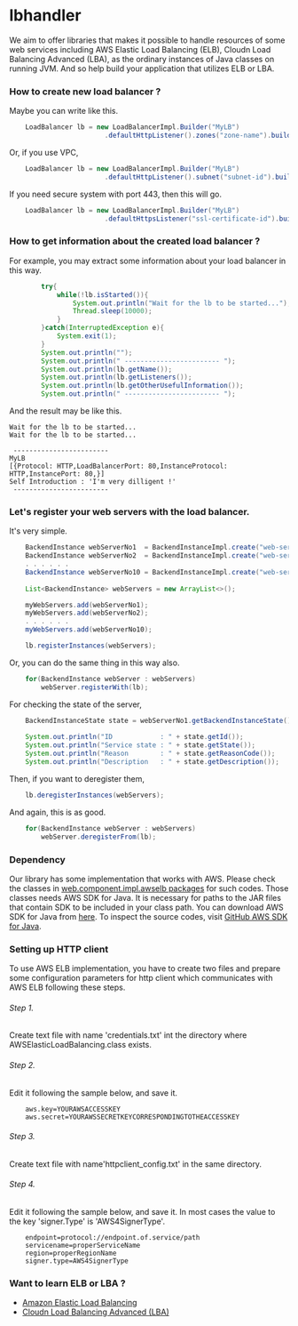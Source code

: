 lbhandler
=========

We aim to offer libraries that makes it possible to handle resources of some web services including AWS Elastic Load Balancing (ELB), Cloudn Load Balancing Advanced (LBA), as the ordinary instances of Java classes on running JVM. And so help build your application that utilizes ELB or LBA.


### How to create new load balancer ?

Maybe you can write like this.

```java
    LoadBalancer lb = new LoadBalancerImpl.Builder("MyLB")
                        .defaultHttpListener().zones("zone-name").build();
```

Or, if you use VPC,

```java
    LoadBalancer lb = new LoadBalancerImpl.Builder("MyLB")
                        .defaultHttpListener().subnet("subnet-id").build();
```

If you need secure system with port 443, then this will go.

```java
    LoadBalancer lb = new LoadBalancerImpl.Builder("MyLB")
                        .defaultHttpsListener("ssl-certificate-id").build();
```

### How to get information about the created load balancer ?

For example, you may extract some information about your load balancer in this way.

```java
        try{
            while(!lb.isStarted()){
                System.out.println("Wait for the lb to be started...");
                Thread.sleep(10000);
            }
        }catch(InterruptedException e){
            System.exit(1);
        }
        System.out.println("");
        System.out.println(" ------------------------ ");
        System.out.println(lb.getName());
        System.out.println(lb.getListeners());
        System.out.println(lb.getOtherUsefulInformation());
        System.out.println(" ------------------------ ");
```

And the result may be like this.

    Wait for the lb to be started...
    Wait for the lb to be started...
    
     ------------------------ 
    MyLB
    [{Protocol: HTTP,LoadBalancerPort: 80,InstanceProtocol: HTTP,InstancePort: 80,}]
    Self Introduction : 'I'm very dilligent !'
     ------------------------ 


### Let's register your web servers with the load balancer.

It's very simple.

```java
    BackendInstance webServerNo1  = BackendInstanceImpl.create("web-server-1");
    BackendInstance webServerNo2  = BackendInstanceImpl.create("web-server-2");
    . . . . . .
    BackendInstance webServerNo10 = BackendInstanceImpl.create("web-server-10");
    
    List<BackendInstance> webServers = new ArrayList<>();

    myWebServers.add(webServerNo1);
    myWebServers.add(webServerNo2);
    . . . . . .
    myWebServers.add(webServerNo10);

    lb.registerInstances(webServers);
```

Or, you can do the same thing in this way also.

```java
    for(BackendInstance webServer : webServers)
        webServer.registerWith(lb);
```

For checking the state of the server,

```java
    BackendInstanceState state = webServerNo1.getBackendInstanceState();
    
    System.out.println("ID            : " + state.getId());
    System.out.println("Service state : " + state.getState());
    System.out.println("Reason        : " + state.getReasonCode());
    System.out.println("Description   : " + state.getDescription());
```


Then, if you want to deregister them,

```java
    lb.deregisterInstances(webServers);
```

And again, this is as good.

```java
    for(BackendInstance webServer : webServers)
        webServer.deregisterFrom(lb);
```

### Dependency

Our library has some implementation that works with AWS. Please check the classes in [web.component.impl.awselb packages](https://github.com/Hiroshi1978/lbhandler/tree/master/web/component/impl/awselb) for such codes. Those classes needs AWS SDK for Java. It is necessary for paths to the JAR files that contain SDK to be included in your class path.
You can download AWS SDK for Java from [here](https://aws.amazon.com/jp/sdkforjava/).
To inspect the source codes, visit [GitHub AWS SDK for Java](https://github.com/aws/aws-sdk-java).

### Setting up HTTP client

To use AWS ELB implementation, you have to create two files and prepare some configuration parameters for http client which communicates with AWS ELB following these steps.

###### Step 1. 
Create text file with name 'credentials.txt' int the directory where AWSElasticLoadBalancing.class exists.

###### Step 2. 
Edit it following the sample below, and save it.

```
    aws.key=YOURAWSACCESSKEY
    aws.secret=YOURAWSSECRETKEYCORRESPONDINGTOTHEACCESSKEY
```

###### Step 3. 
Create text file with name'httpclient_config.txt' in the same directory.

###### Step 4. 
Edit it following the sample below, and save it. In most cases the value to the key 'signer.Type' is 'AWS4SignerType'.

```
    endpoint=protocol://endpoint.of.service/path
    servicename=properServiceName
    region=properRegionName
    signer.type=AWS4SignerType
```


### Want to learn ELB or LBA ?

 * [Amazon Elastic Load Balancing](http://aws.amazon.com/jp/elasticloadbalancing/)
 * [Cloudn Load Balancing Advanced (LBA)](http://www.ntt.com/cloudn/data/lba.html)
